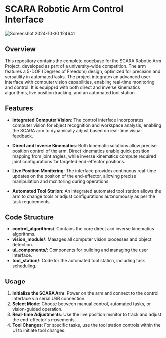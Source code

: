 
# SCARA Robotic Arm Control Interface

![Screenshot 2024-10-30 124641](https://github.com/user-attachments/assets/e0a76121-fe20-48cc-9712-771b02762dbc)

## Overview

This repository contains the complete codebase for the SCARA Robotic Arm Project, developed as part of a university-wide competition. The arm features a 5-DOF (Degrees of Freedom) design, optimized for precision and versatility in automated tasks. The project integrates an advanced user interface with computer vision capabilities, enabling real-time monitoring and control. It is equipped with both direct and inverse kinematics algorithms, live position tracking, and an automated tool station.

## Features

- **Integrated Computer Vision**: The control interface incorporates computer vision for object recognition and workspace analysis, enabling the SCARA arm to dynamically adjust based on real-time visual feedback.
  
- **Direct and Inverse Kinematics**: Both kinematic solutions allow precise position control of the arm. Direct kinematics enable quick position mapping from joint angles, while inverse kinematics compute required joint configurations for targeted end-effector positions.

- **Live Position Monitoring**: The interface provides continuous real-time updates on the position of the end-effector, allowing precise manipulation and monitoring during operations.

- **Automated Tool Station**: An integrated automated tool station allows the arm to change tools or adjust configurations autonomously as per the task requirements.



## Code Structure

- **control_algorithms/**: Contains the core direct and inverse kinematics algorithms.
- **vision_module/**: Manages all computer vision processes and object detection.
- **ui_components/**: Components for building and managing the user interface.
- **tool_station/**: Code for the automated tool station, including task scheduling.

## Usage

1. **Initialize the SCARA Arm**: Power on the arm and connect to the control interface via serial USB connection.
2. **Select Mode**: Choose between manual control, automated tasks, or vision-guided operation.
3. **Real-time Adjustments**: Use the live position monitor to track and adjust the end-effector's movements.
4. **Tool Changes**: For specific tasks, use the tool station controls within the UI to initiate tool changes.
